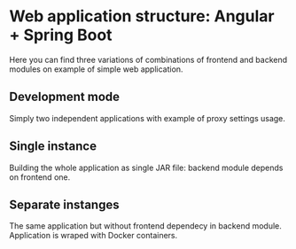 # Web application structure: Angular + Spring Boot

Here you can find three variations of combinations of frontend and backend modules on example of simple web application.

## Development mode

Simply two independent applications with example of proxy settings usage.

## Single instance

Building the whole application as single JAR file: backend module depends on frontend one.

## Separate instanges

The same application but without frontend dependecy in backend module. Application is wraped with Docker containers. 